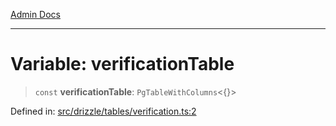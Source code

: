 [Admin Docs](/)

***

# Variable: verificationTable

> `const` **verificationTable**: `PgTableWithColumns`\<\{\}\>

Defined in: [src/drizzle/tables/verification.ts:2](https://github.com/PurnenduMIshra129th/talawa-api/blob/6dd1cb0af1891b88aa61534ec8a6180536cd264f/src/drizzle/tables/verification.ts#L2)

